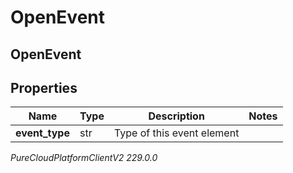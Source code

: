 # OpenEvent

## OpenEvent

## Properties

|Name | Type | Description | Notes|
|------------ | ------------- | ------------- | -------------|
| **event_type** | str | Type of this event element | |



_PureCloudPlatformClientV2 229.0.0_
